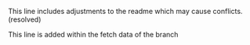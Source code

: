 This line includes adjustments to the readme which may cause conflicts. (resolved)

This line is added within the fetch data of the branch